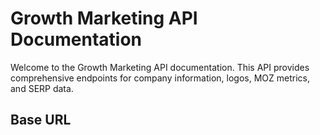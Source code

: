 # Growth Marketing API Documentation

Welcome to the Growth Marketing API documentation. This API provides comprehensive endpoints for company information, logos, MOZ metrics, and SERP data.

## Base URL 